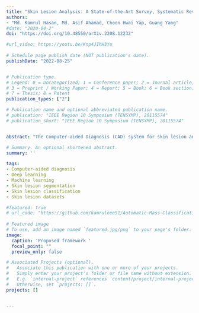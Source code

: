 ```yaml
---
title: "Skin Lesion Analysis: A State-of-the-Art Survey, Systematic Review, and Future Trends"
authors:
- "Md. Kamrul Hasan, Md. Asif Ahamad, Choon Hwai Yap, Guang Yang"
#date: "2020-04-2"
doi: "https://doi.org/10.48550/arXiv.2208.12232"

#url_video: https://youtu.be/Knp4JIhH3Yo
  
# Schedule page publish date (NOT publication's date).
publishDate: "2022-08-25"


# Publication type.
# Legend: 0 = Uncategorized; 1 = Conference paper; 2 = Journal article;
# 3 = Preprint / Working Paper; 4 = Report; 5 = Book; 6 = Book section;
# 7 = Thesis; 8 = Patent
publication_types: ["2"]

# Publication name and optional abbreviated publication name.
# publication: "IEEE Region 10 Symposium (TENSYMP), 20115574"
# publication_short: "IEEE Region 10 Symposium (TENSYMP), 20115574"


abstract: "The Computer-aided Diagnosis (CAD) system for skin lesion analysis is an emerging field of research that has the potential to relieve the burden and cost of skin cancer screening. Researchers have recently indicated increasing interest in developing such CAD systems, with the intention of providing a user-friendly tool to dermatologists in order to reduce the challenges that are raised by manual inspection. The purpose of this article is to provide a complete literature review of cutting-edge CAD techniques published between 2011 and 2020. The Preferred Reporting Items for Systematic Reviews and Meta-Analyses (PRISMA) method was used to identify a total of 365 publications, 221 for skin lesion segmentation and 144 for skin lesion classification. These articles are analyzed and summarized in a number of different ways so that we can contribute vital information about the methods for the evolution of CAD systems. These ways include: relevant and essential definitions and theories, input data (datasets utilization, preprocessing, augmentations, and fixing imbalance problems), method configuration (techniques, architectures, module frameworks, and losses), training tactics (hyperparameter settings), and evaluation criteria (metrics). We also intend to investigate a variety of performance-enhancing methods, including ensemble and post-processing. In addition, in this survey, we highlight the primary problems associated with evaluating skin lesion segmentation and classification systems using minimal datasets, as well as the potential solutions to these plights. In conclusion, enlightening findings, recommendations, and trends are discussed for the purpose of future research surveillance in related fields of interest. It is foreseen that it will guide researchers of all levels, from beginners to experts, in the process of developing an automated and robust CAD system for skin lesion analysis."

# Summary. An optional shortened abstract.
summary: ''

tags:
- Computer-aided diagnosis
- Deep learning
- Machine learning
- Skin lesion segmentation
- Skin lesion classification
- Skin lesion datasets

#featured: true
# url_code: "https://github.com/kamruleee51/Automatic-Mass-Classification-in-Breast"
  
# Featured image
# To use, add an image named `featured.jpg/png` to your page's folder.
image:
  caption: 'Proposed framework '
  focal_point: ""
  preview_only: false

# Associated Projects (optional).
#   Associate this publication with one or more of your projects.
#   Simply enter your project's folder or file name without extension.
#   E.g. `internal-project` references `content/project/internal-project/index.md`.
#   Otherwise, set `projects: []`.
projects: []


---
```

